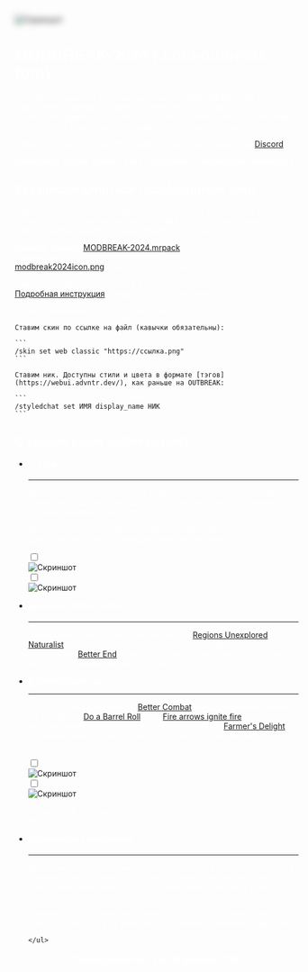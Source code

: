 <div class="fixed-bg">
    <img alt="Скриншот" src="../../assets/modpack/modbreak2024/bg.webp">
</div>

<style>
  .fixed-bg {
    filter: blur(6px);
  }

  h1, h2 {
    font-family: "Press Start 2P", sans-serif;
  }

  .md-sidebar__scrollwrap * {
      background: none !important;
  }
  .md-sidebar__scrollwrap * {
      box-shadow: none !important;
  }

  h1,p,h2,h3,h4 {
      color: #fffffff5;
  }

  .md-content h2 {
      font-size: 1.1rem;
      margin-bottom: 0;
  }

  .md-header {
      backdrop-filter: blur(15px);
      background-color: #18181cff;
  }

  .md-footer,
  .md-footer-meta {
      background: none;
  }

  .md-tabs {
      background-color: #18181c00;
  }

  details {
      background: radial-gradient(181.7% 95.57% at 31.05% 66.18%, rgba(255, 255, 255, 0.05) 0%, rgba(255, 255, 255, 0.03) 100%);
      box-shadow: 0 25px 45px rgb(0 0 0 / 10%);
      border: 1px solid rgb(255 255 255 / 8%);
      border-right: 1px solid rgb(255 255 255 / 5%);
      border-bottom: 1px solid rgb(255 255 255 / 5%);
      backdrop-filter: blur(15px);
      border-radius: 10px !important;
  }
</style>

# MODBREAK-2024 {.cool-outbreak-font}

OUTBREAK проводит новогоднее событие - MODBREAK-2024. Мы открываем временный сервер с более чем 40 модами, разнообразящими игру новыми биомами, блоками, мобами и вещами! И конечно же несколькими модами на новогоднюю тематику!

Событие начнётся 28 декабря днём. Подробнее - следите за [Discord](https://discord.gg/fhgkRff).

**Приходите, будем строить ёлку и устраивать новогодние посиделки!**

## Как присоединиться {.cool-outbreak-font}

Вам необходимо будет скачать клиент со всеми модами. Это делается в пару кликов, точно так же как и с нашей обычной QoL-сборкой. Сервер уже находится в списке серверов в сборке.

**Скачать сборку:** [MODBREAK-2024.mrpack](https://drive.google.com/file/d/1Z1NrsV4JgsdN27Lj2xo9rcl7Q2agzxrq/view?usp=sharing)  
Иконка к ней: [modbreak2024icon.png](../assets/modpack/modbreak2024/modbreak2024icon.png){:download="modbreak2024icon.png"}

Скачайте сборку и закиньте её в Prism Launcher как обычно.  
[Подробная инструкция](../modpack/installation.md){:target="_blank".underlined}

??? note "Кастомизация доступна всем!"

    Ставим скин по ссылке на файл (кавычки обязательны):

    ```
    /skin set web classic "https://ссылка.png"
    ```

    Ставим ник. Доступны стили и цвета в формате [тэгов](https://webui.advntr.dev/), как раньше на OUTBREAK:

    ```
    /styledchat set ИМЯ display_name НИК
    ```


## О сборке {.cool-outbreak-font}

<div class="grid cards">
    <ul>
        <li>
            <p><strong>🪛 База</strong></p>
            <hr>
            <p>Мы старались не перегружать игру и не делать её душной. Мы хотим расслабленно поиграть в праздничные дни, а не изучать сложные механики и крафты.</p>
            <p>Кстати, серверная сборка основана на нашей QoL-сборке, так что её удобства и высокая производительность сохранены.</p>
        </li>
        <label class="zoomableimg">
            <input type="checkbox">
            <div>
                <img alt="Скриншот" src="../../assets/modpack/modbreak2024/modsshowcase/modbreak2024menu.webp">
            </div>
        </label>
        <label class="zoomableimg">
            <input type="checkbox">
            <div>
                <img alt="Скриншот" src="../../assets/modpack/modbreak2024/modsshowcase/worldshowcase.webp">
            </div>
        </label>
        <li>
            <p><strong>🏔️ Биомы, блоки, мобы</strong></p>
            <hr>
            <p>На сервере установлены такие моды, как <a href="https://modrinth.com/mod/regions-unexplored" target="_blank">Regions Unexplored</a> и <a href="https://modrinth.com/mod/naturalist" target="_blank">Naturalist</a>, разнообразящие мир новой генерацией и новыми животными, <a href="https://modrinth.com/mod/betterend" target="_blank">Better End</a>, полностью преображающий энд, а также моды, улучшающие данжи и структуры.</p>
        </li>
        <li>
            <p><strong>🫠 Иммерсивность</strong></p>
            <hr>
            <p>Плавная боевая система от <a href="https://www.curseforge.com/minecraft/mc-mods/better-combat-by-daedelus" target="_blank">Better Combat</a>, захватывающие полёты на элитрах от <a href="https://www.curseforge.com/minecraft/mc-mods/do-a-barrel-roll" target="_blank">Do a Barrel Roll</a>, мод <a href="https://modrinth.com/mod/fire-arrows-ignite-fire" target="_blank">Fire arrows ignite fire</a>, заставляющий горящие стрелы поджигать блоки, <a href="https://modrinth.com/mod/farmers-delight-fabric" target="_blank">Farmer's Delight</a>, добавляющий систему готовки, и другие моды, делающие игру более глубокой и интересной!</p>
        </li>
        <label class="zoomableimg">
            <input type="checkbox">
            <div>
                <img alt="Скриншот" src="../../assets/modpack/modbreak2024/modsshowcase/immersiveshowcase.webp">
            </div>
        </label>
        <label class="zoomableimg">
            <input type="checkbox">
            <div>
                <div class="captioned">
                    <img alt="Скриншот" src="../../assets/modpack/modbreak2024/modsshowcase/thespot.webp">
                    <p>Скриншотов нет, так что ловите фото места, где мы собираемся жить.</p>
                </div>
            </div>
        </label>
        <li>
            <p><strong>☃️ Новогоднее настроение</strong></p>
            <hr>
            <p>Про зимние моды тоже не забыли! Улучшенный снег, покрывающий больше блоков и имеющий физику, подарки, катание на санях, новогодние украшения и другая новогодняя атрибутика также присутствует.</p>
            <p>Помимо этого, вы можете включить Christmas Pack или Winter Pack в ресурспаках для ещё большего погружения в зимнюю атмосферу.</p>
        </li>
    </ul>
</div>
<div class="grid cards">
    <ul>

    </ul>
</div>
<div class="grid cards">

</div>


<h4 style="text-align: center">Присоединяйтесь к нам 28 декабря 2023!</h4>